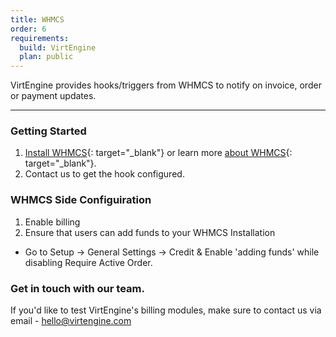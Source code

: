```yaml
---
title: WHMCS
order: 6
requirements:
  build: VirtEngine
  plan: public
---
```


VirtEngine  provides hooks/triggers from WHMCS to notify on invoice, order or payment updates.

---

### Getting Started

1. [Install WHMCS](http://docs.whmcs.com/Installing_WHMCS){: target="_blank"} or learn more [about WHMCS](https://www.whmcs.com/){: target="_blank"}.
2. Contact us to get the hook configured.

### WHMCS Side Configuiration

1. Enable billing
2. Ensure that users can add funds to your WHMCS Installation
 - Go to Setup -> General Settings -> Credit & Enable 'adding funds' while disabling Require Active Order.


### Get in touch with our team.

If you'd like to test VirtEngine's billing modules, make sure to contact us via email - hello@virtengine.com